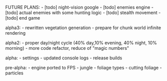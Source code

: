 FUTURE PLANS:
    - [todo] night-vision google
    - [todo] enemies engine
    - [todo] actual enemies with some hunting logic
    - [todo] stealth movement
    - [todo] end game

alpha3:
    - rewritten vegetation generation
    - prepare for chunk world infinite rendering

alpha2:
    - proper day/night cycle (40% day,10% evening, 40% night, 10% morning)
    - more code refactor, reduce of "magic numbers"

alpha:
    - settings
    - updated console logs
    - release builds

pre-alpha:
    - engine ported to FPS
    - jungle
    - foliage types
    - cutting foliage
    - particles